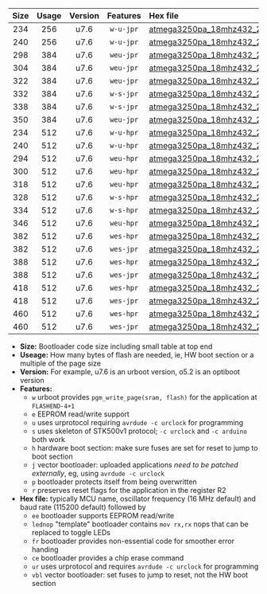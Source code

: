 |Size|Usage|Version|Features|Hex file|
|:-:|:-:|:-:|:-:|:--|
|234|256|u7.6|`w-u-jpr`|[atmega3250pa_18mhz432_230400bps_ur_vbl.hex](https://raw.githubusercontent.com/stefanrueger/urboot/main//atmega3250pa_18mhz432_230400bps_ur_vbl.hex)|
|240|256|u7.6|`w-u-jpr`|[atmega3250pa_18mhz432_230400bps_lednop_ur_vbl.hex](https://raw.githubusercontent.com/stefanrueger/urboot/main//atmega3250pa_18mhz432_230400bps_lednop_ur_vbl.hex)|
|298|384|u7.6|`weu-jpr`|[atmega3250pa_18mhz432_230400bps_ee_ur_vbl.hex](https://raw.githubusercontent.com/stefanrueger/urboot/main//atmega3250pa_18mhz432_230400bps_ee_ur_vbl.hex)|
|304|384|u7.6|`weu-jpr`|[atmega3250pa_18mhz432_230400bps_ee_lednop_ur_vbl.hex](https://raw.githubusercontent.com/stefanrueger/urboot/main//atmega3250pa_18mhz432_230400bps_ee_lednop_ur_vbl.hex)|
|322|384|u7.6|`weu-jpr`|[atmega3250pa_18mhz432_230400bps_ee_lednop_fr_ur_vbl.hex](https://raw.githubusercontent.com/stefanrueger/urboot/main//atmega3250pa_18mhz432_230400bps_ee_lednop_fr_ur_vbl.hex)|
|332|384|u7.6|`w-s-jpr`|[atmega3250pa_18mhz432_230400bps_vbl.hex](https://raw.githubusercontent.com/stefanrueger/urboot/main//atmega3250pa_18mhz432_230400bps_vbl.hex)|
|338|384|u7.6|`w-s-jpr`|[atmega3250pa_18mhz432_230400bps_lednop_vbl.hex](https://raw.githubusercontent.com/stefanrueger/urboot/main//atmega3250pa_18mhz432_230400bps_lednop_vbl.hex)|
|350|384|u7.6|`weu-jpr`|[atmega3250pa_18mhz432_230400bps_ee_lednop_fr_ce_ur_vbl.hex](https://raw.githubusercontent.com/stefanrueger/urboot/main//atmega3250pa_18mhz432_230400bps_ee_lednop_fr_ce_ur_vbl.hex)|
|234|512|u7.6|`w-u-hpr`|[atmega3250pa_18mhz432_230400bps_ur.hex](https://raw.githubusercontent.com/stefanrueger/urboot/main//atmega3250pa_18mhz432_230400bps_ur.hex)|
|240|512|u7.6|`w-u-hpr`|[atmega3250pa_18mhz432_230400bps_lednop_ur.hex](https://raw.githubusercontent.com/stefanrueger/urboot/main//atmega3250pa_18mhz432_230400bps_lednop_ur.hex)|
|294|512|u7.6|`weu-hpr`|[atmega3250pa_18mhz432_230400bps_ee_ur.hex](https://raw.githubusercontent.com/stefanrueger/urboot/main//atmega3250pa_18mhz432_230400bps_ee_ur.hex)|
|300|512|u7.6|`weu-hpr`|[atmega3250pa_18mhz432_230400bps_ee_lednop_ur.hex](https://raw.githubusercontent.com/stefanrueger/urboot/main//atmega3250pa_18mhz432_230400bps_ee_lednop_ur.hex)|
|318|512|u7.6|`weu-hpr`|[atmega3250pa_18mhz432_230400bps_ee_lednop_fr_ur.hex](https://raw.githubusercontent.com/stefanrueger/urboot/main//atmega3250pa_18mhz432_230400bps_ee_lednop_fr_ur.hex)|
|328|512|u7.6|`w-s-hpr`|[atmega3250pa_18mhz432_230400bps.hex](https://raw.githubusercontent.com/stefanrueger/urboot/main//atmega3250pa_18mhz432_230400bps.hex)|
|334|512|u7.6|`w-s-hpr`|[atmega3250pa_18mhz432_230400bps_lednop.hex](https://raw.githubusercontent.com/stefanrueger/urboot/main//atmega3250pa_18mhz432_230400bps_lednop.hex)|
|346|512|u7.6|`weu-hpr`|[atmega3250pa_18mhz432_230400bps_ee_lednop_fr_ce_ur.hex](https://raw.githubusercontent.com/stefanrueger/urboot/main//atmega3250pa_18mhz432_230400bps_ee_lednop_fr_ce_ur.hex)|
|382|512|u7.6|`wes-hpr`|[atmega3250pa_18mhz432_230400bps_ee.hex](https://raw.githubusercontent.com/stefanrueger/urboot/main//atmega3250pa_18mhz432_230400bps_ee.hex)|
|382|512|u7.6|`wes-jpr`|[atmega3250pa_18mhz432_230400bps_ee_vbl.hex](https://raw.githubusercontent.com/stefanrueger/urboot/main//atmega3250pa_18mhz432_230400bps_ee_vbl.hex)|
|388|512|u7.6|`wes-hpr`|[atmega3250pa_18mhz432_230400bps_ee_lednop.hex](https://raw.githubusercontent.com/stefanrueger/urboot/main//atmega3250pa_18mhz432_230400bps_ee_lednop.hex)|
|388|512|u7.6|`wes-jpr`|[atmega3250pa_18mhz432_230400bps_ee_lednop_vbl.hex](https://raw.githubusercontent.com/stefanrueger/urboot/main//atmega3250pa_18mhz432_230400bps_ee_lednop_vbl.hex)|
|418|512|u7.6|`wes-hpr`|[atmega3250pa_18mhz432_230400bps_ee_lednop_fr.hex](https://raw.githubusercontent.com/stefanrueger/urboot/main//atmega3250pa_18mhz432_230400bps_ee_lednop_fr.hex)|
|418|512|u7.6|`wes-jpr`|[atmega3250pa_18mhz432_230400bps_ee_lednop_fr_vbl.hex](https://raw.githubusercontent.com/stefanrueger/urboot/main//atmega3250pa_18mhz432_230400bps_ee_lednop_fr_vbl.hex)|
|460|512|u7.6|`wes-hpr`|[atmega3250pa_18mhz432_230400bps_ee_lednop_fr_ce.hex](https://raw.githubusercontent.com/stefanrueger/urboot/main//atmega3250pa_18mhz432_230400bps_ee_lednop_fr_ce.hex)|
|460|512|u7.6|`wes-jpr`|[atmega3250pa_18mhz432_230400bps_ee_lednop_fr_ce_vbl.hex](https://raw.githubusercontent.com/stefanrueger/urboot/main//atmega3250pa_18mhz432_230400bps_ee_lednop_fr_ce_vbl.hex)|

- **Size:** Bootloader code size including small table at top end
- **Useage:** How many bytes of flash are needed, ie, HW boot section or a multiple of the page size
- **Version:** For example, u7.6 is an urboot version, o5.2 is an optiboot version
- **Features:**
  + `w` urboot provides `pgm_write_page(sram, flash)` for the application at `FLASHEND-4+1`
  + `e` EEPROM read/write support
  + `u` uses urprotocol requiring `avrdude -c urclock` for programming
  + `s` uses skeleton of STK500v1 protocol; `-c urclock` and `-c arduino` both work
  + `h` hardware boot section: make sure fuses are set for reset to jump to boot section
  + `j` vector bootloader: uploaded applications *need to be patched externally*, eg, using `avrdude -c urclock`
  + `p` bootloader protects itself from being overwritten
  + `r` preserves reset flags for the application in the register R2
- **Hex file:** typically MCU name, oscillator frequency (16 MHz default) and baud rate (115200 default) followed by
  + `ee` bootloader supports EEPROM read/write
  + `lednop` "template" bootloader contains `mov rx,rx` nops that can be replaced to toggle LEDs
  + `fr` bootloader provides non-essential code for smoother error handing
  + `ce` bootloader provides a chip erase command
  + `ur` uses urprotocol and requires `avrdude -c urclock` for programming
  + `vbl` vector bootloader: set fuses to jump to reset, not the HW boot section
